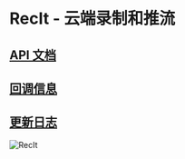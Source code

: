# RecIt - 云端录制和推流

## [API 文档](https://doc.zukdoor.cloud/redoc-static.html)

## [回调信息](callbacks)

## [更新日志](changelog)

![RecIt](/recit.svg)

